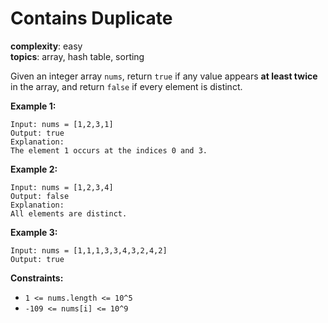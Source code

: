 # Contains Duplicate

**complexity**: easy<br/>
**topics**: array, hash table, sorting

Given an integer array `nums`, return `true` if any value appears **at least twice** in the array, and return `false` if every element is distinct.

**Example 1:**

```
Input: nums = [1,2,3,1]
Output: true
Explanation:
The element 1 occurs at the indices 0 and 3.
```

**Example 2:**

```
Input: nums = [1,2,3,4]
Output: false
Explanation:
All elements are distinct.
```

**Example 3:**

```
Input: nums = [1,1,1,3,3,4,3,2,4,2]
Output: true
```

**Constraints:**

- `1 <= nums.length <= 10^5`
- `-109 <= nums[i] <= 10^9`
